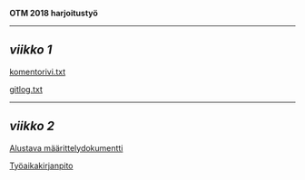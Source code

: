 **OTM 2018 harjoitustyö**

------------------------------

*viikko 1*
------
[komentorivi.txt](https://github.com/matiasja/otm-harjoitustyo/blob/master/laskarit/viikko1/komentorivi.txt) 

[gitlog.txt](https://github.com/matiasja/otm-harjoitustyo/blob/master/laskarit/viikko1/gitlog.txt)

--------------------------------
*viikko 2*
------------
[Alustava määrittelydokumentti](https://github.com/matiasja/otm-harjoitustyo/blob/master/dokumentointi/alustava%20m%C3%A4%C3%A4rittelydokumentti.md)

[Työaikakirjanpito](https://github.com/matiasja/otm-harjoitustyo/blob/master/dokumentointi/tuntikirjanpito.md)
